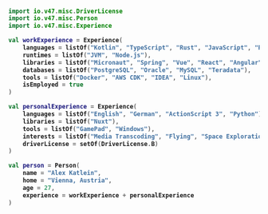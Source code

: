 <h4>

```kotlin
import io.v47.misc.DriverLicense
import io.v47.misc.Person
import io.v47.misc.Experience

val workExperience = Experience(
    languages = listOf("Kotlin", "TypeScript", "Rust", "JavaScript", "Regex"),
    runtimes = listOf("JVM", "Node.js"),
    libraries = listOf("Micronaut", "Spring", "Vue", "React", "Angular"),
    databases = listOf("PostgreSQL", "Oracle", "MySQL", "Teradata"),
    tools = listOf("Docker", "AWS CDK", "IDEA", "Linux"),
    isEmployed = true
)

val personalExperience = Experience(
    languages = listOf("English", "German", "ActionScript 3", "Python"),
    libraries = listOf("Nuxt"),
    tools = listOf("GamePad", "Windows"),
    interests = listOf("Media Transcoding", "Flying", "Space Exploration", "Sci-Fi"),
    driverLicense = setOf(DriverLicense.B)
)

val person = Person(
    name = "Alex Katlein",
    home = "Vienna, Austria",
    age = 27,
    experience = workExperience + personalExperience
)
```

</h4>

<!--
**vemilyus/vemilyus** is a ✨ _special_ ✨ repository because its `README.md` (this file) appears on your GitHub profile.

Here are some ideas to get you started:

- 🔭 I’m currently working on ...
- 🌱 I’m currently learning ...
- 👯 I’m looking to collaborate on ...
- 🤔 I’m looking for help with ...
- 💬 Ask me about ...
- 📫 How to reach me: ...
- 😄 Pronouns: ...
- ⚡ Fun fact: ...
-->
